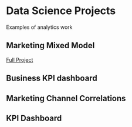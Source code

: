 # Data Science Projects
Examples of analytics work

## Marketing Mixed Model 
[Full Project](https://github.com/wylee3/MMM)
## Business KPI dashboard

## Marketing Channel Correlations

## KPI Dashboard
